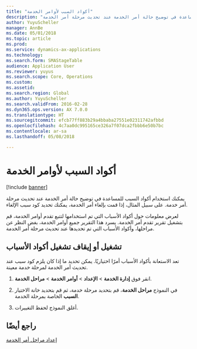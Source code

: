 ```yaml
---
title: "أكواد السبب لأوامر الخدمة"
description: "استخدم أكواد السبب للمساعدة في توضيح حالة أمر الخدمة عند تحديث مرحلة أمر الخدمة."
author: YuyuScheller
manager: AnnBe
ms.date: 05/01/2018
ms.topic: article
ms.prod: 
ms.service: dynamics-ax-applications
ms.technology: 
ms.search.form: SMAStageTable
audience: Application User
ms.reviewer: yuyus
ms.search.scope: Core, Operations
ms.custom: 
ms.assetid: 
ms.search.region: Global
ms.author: YuyuScheller
ms.search.validFrom: 2016-02-28
ms.dyn365.ops.version: AX 7.0.0
ms.translationtype: HT
ms.sourcegitcommit: efcb77ff883b29a4bbaba27551e02311742afbbd
ms.openlocfilehash: 4c7aa0dc995165ce326a7f07dca2fbbb6e50b7bc
ms.contentlocale: ar-sa
ms.lasthandoff: 05/08/2018

---
```


# <a name="reason-codes-for-service-orders"></a>أكواد السبب لأوامر الخدمة   

[!include [banner](../includes/banner.md)]


يمكنك استخدام أكواد السبب للمساعدة في توضيح حالة أمر الخدمة عند تحديث مرحلة أمر خدمة. على سبيل المثال، إذا قمت بإلغاء أمر الخدمة، يمكنك تحديد كود سبب الإلغاء.

لعرض معلومات حول أكواد الأسباب التي تم استخدامها لتتبع تقدم أوامر الخدمة، قم بتشغيل تقرير تقدم أمر الخدمة. يسرد هذا التقرير جميع أوامر الخدمة، بغض النظر عن مراحلها، وأكواد الأسباب التي تم تحديدها عند تحديث مرحلة أمر الخدمة.

## <a name="turn-reason-codes-on-or-off"></a>تشغيل أو إيقاف تشغيل أكواد الأسباب

تعد الاستعانة بأكواد الأسباب أمرًا اختياريًا. يمكن تحديد ما إذا كان يلزم كود سبب عند تحديث أمر الخدمة لمرحلة خدمة معينة.

1.  انقر فوق **إدارة الخدمة** \> **الإعداد** \> **أوامر الخدمة** \> **مراحل الخدمة**.

2.  في  النموذج **مراحل الخدمة**، قم بتحديد مرحلة خدمة، ثم قم بتحديد خانة الاختيار **السبب** الخاصة بمرحلة الخدمة.

3.  أغلق النموذج لحفظ التغييرات.

## <a name="see-also"></a>راجع أيضًا

[إعداد مراحل أمر الخدمة](set-up-service-order-stages.md)




